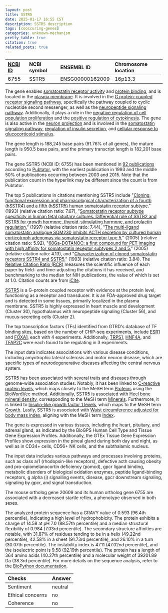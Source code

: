 ```yaml
---
layout: post
title: SSTR5
date: 2025-01-17 16:55 CST
description: SSTR5 description
tags: [cooccuring-genes]
categories: unknown-mechanism
pretty_table: true
citation: true
related_posts: true
---
```




| [NCBI ID](https://www.ncbi.nlm.nih.gov/gene/6755) | NCBI symbol | ENSEMBL ID | Chromosome location |
| :-------- | :------- | :-------- | :------- |
| 6755  | SSTR5 | ENSG00000162009 | 16p13.3 |



The gene enables [somatostatin receptor activity](https://amigo.geneontology.org/amigo/term/GO:0004994) and [protein binding](https://amigo.geneontology.org/amigo/term/GO:0005515), and is located in the [plasma membrane](https://amigo.geneontology.org/amigo/term/GO:0005886). It is involved in the [G protein-coupled receptor signaling pathway](https://amigo.geneontology.org/amigo/term/GO:0007186), specifically the pathway coupled to cyclic nucleotide second messenger, as well as the [neuropeptide signaling pathway](https://amigo.geneontology.org/amigo/term/GO:0007218). Additionally, it plays a role in the [negative regulation of cell population proliferation](https://amigo.geneontology.org/amigo/term/GO:0008285) and the [positive regulation of cytokinesis](https://amigo.geneontology.org/amigo/term/GO:0032467). The gene is also active in the [neuron projection](https://amigo.geneontology.org/amigo/term/GO:0043005) and is involved in the [somatostatin signaling pathway](https://amigo.geneontology.org/amigo/term/GO:0038170), [regulation of insulin secretion](https://amigo.geneontology.org/amigo/term/GO:0050796), and [cellular response to glucocorticoid stimulus](https://amigo.geneontology.org/amigo/term/GO:0071385).


The gene length is 188,245 base pairs (91.76% of all genes), the mature length is 950.5 base pairs, and the primary transcript length is 182,201 base pairs.


The gene SSTR5 (NCBI ID: 6755) has been mentioned in [92 publications](https://pubmed.ncbi.nlm.nih.gov/?term=%22SSTR5%22) according to [Pubtator](https://academic.oup.com/nar/article/47/W1/W587/5494727), with the earliest publication in 1993 and the middle 50% of publications occurring between 2003 and 2015. Note that the publication count in the hyperlink may be different since the count is from Pubtator.


The top 5 publications in citations mentioning SSTR5 include "[Cloning, functional expression and pharmacological characterization of a fourth (hSSTR4) and a fifth (hSSTR5) human somatostatin receptor subtype.](https://pubmed.ncbi.nlm.nih.gov/8373420)" (1993) (relative citation ratio: 7.67), "[Somatostatin receptor subtype specificity in human fetal pituitary cultures. Differential role of SSTR2 and SSTR5 for growth hormone, thyroid-stimulating hormone, and prolactin regulation.](https://pubmed.ncbi.nlm.nih.gov/9045884)" (1997) (relative citation ratio: 7.44), "[The multi-ligand somatostatin analogue SOM230 inhibits ACTH secretion by cultured human corticotroph adenomas via somatostatin receptor type 5.](https://pubmed.ncbi.nlm.nih.gov/15817922)" (2005) (relative citation ratio: 5.92), "[68Ga-DOTANOC: a first compound for PET imaging with high affinity for somatostatin receptor subtypes 2 and 5.](https://pubmed.ncbi.nlm.nih.gov/15551131)" (2005) (relative citation ratio: 4.13), and "[Characterization of cloned somatostatin receptors SSTR4 and SSTR5.](https://pubmed.ncbi.nlm.nih.gov/8102785)" (1993) (relative citation ratio: 3.84). The [Relative Citation Ratio (RCR)](https://journals.plos.org/plosbiology/article?id=10.1371/journal.pbio.1002541) measures the scientific influence of each paper by field- and time-adjusting the citations it has received, and benchmarking to the median for NIH publications, the value of which is set at 1.0. Citation counts are from [iCite](https://icite.od.nih.gov).


[SSTR5](https://www.proteinatlas.org/ENSG00000162009-SSTR5) is a G-protein coupled receptor with evidence at the protein level, functioning as a receptor and transducer. It is an FDA-approved drug target and is detected in some tissues, primarily localized in the plasma membrane. SSTR5 is highly expressed in heart muscle and development (Cluster 30), hypothalamus with neuropeptide signaling (Cluster 56), and mucus-secreting cells (Cluster 2).


The top transcription factors (TFs) identified from GTRD's database of TF binding sites, based on the number of CHIP-seq experiments, include [ESR1](https://www.ncbi.nlm.nih.gov/gene/2099) and [FOXA1](https://www.ncbi.nlm.nih.gov/gene/3169), each with 4 experiments. Additionally, [TRPS1](https://www.ncbi.nlm.nih.gov/gene/7227), [HNF4A](https://www.ncbi.nlm.nih.gov/gene/3172), and [TFAP2C](https://www.ncbi.nlm.nih.gov/gene/7022) were each found to be regulating in 3 experiments.



The input data indicates associations with various disease conditions, including amyotrophic lateral sclerosis and motor neuron disease, which are specific types of neurodegenerative diseases affecting the central nervous system.


SSTR5 has been associated with several traits and diseases through genome-wide association studies. Notably, it has been linked to [C-reactive protein levels](https://pubmed.ncbi.nlm.nih.gov/35459240), which maps closely to the MeSH term [Proteins](https://meshb.nlm.nih.gov/record/ui?ui=D011506) using the [BioWordVec](https://www.nature.com/articles/s41597-019-0055-0) method. Additionally, SSTR5 is associated with [Heel bone mineral density](https://pubmed.ncbi.nlm.nih.gov/30048462), corresponding to the MeSH term [Minerals](https://meshb.nlm.nih.gov/record/ui?ui=D008903). Furthermore, it is linked to [Insulin-like growth factor 1 levels](https://pubmed.ncbi.nlm.nih.gov/33462484), which maps to the MeSH term [Growth](https://meshb.nlm.nih.gov/record/ui?ui=D006128). Lastly, SSTR5 is associated with [Waist circumference adjusted for body mass index](https://pubmed.ncbi.nlm.nih.gov/31669095), aligning with the MeSH term [Index](https://meshb.nlm.nih.gov/record/ui?ui=D020481).


The gene is expressed in various tissues, including the heart, pituitary, and adrenal gland, as indicated by the BioGPS Human Cell Type and Tissue Gene Expression Profiles. Additionally, the GTEx Tissue Gene Expression Profiles show expression in the pineal gland during both day and night, as well as in CD34+ cells, CD56+ NK cells, and the subthalamic nucleus.


The input data includes various pathways and processes involving proteins, such as class a/1 (rhodopsin-like receptors), defective acth causing obesity and pro-opiomelanocortin deficiency (pomcd), gpcr ligand binding, metabolic disorders of biological oxidation enzymes, peptide ligand-binding receptors, g alpha (i) signalling events, disease, gpcr downstream signaling, signaling by gpcr, and signal transduction.


The mouse ortholog gene 20609 and its human ortholog gene 6755 are associated with a decreased startle reflex, a phenotype observed in both sexes.


The analyzed protein sequence has a GRAVY value of 0.593 (96.4th percentile), indicating a high level of hydrophobicity. The protein exhibits a charge of 14.58 at pH 7.0 (88.57th percentile) and a median structural flexibility of 0.984 (7.03rd percentile). The secondary structure affinities are notable, with 31.87% of residues tending to be in a helix (49.22nd percentile), 42.58% in a sheet (91.73rd percentile), and 26.10% in a turn (30.07th percentile). The instability index is 47.11 (47.02nd percentile), and the isoelectric point is 9.58 (92.19th percentile). The protein has a length of 364 amino acids (40.27th percentile) and a molecular weight of 39201.89 Da (38.3rd percentile). For more details on the sequence analysis, refer to the [BioPython documentation](https://biopython.org/docs/1.75/api/Bio.SeqUtils.ProtParam.html).





| Checks    | Answer |
| :-------- | :------- |
| Sentiment  | neutral   |
| Ethical concerns | no     |
| Coherence    | no    |